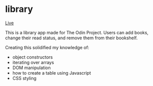 # library

[Live](https://kwen0.github.io/library-app/)

This is a library app made for The Odin Project. Users can add books, change their read status, and remove them from their bookshelf.

Creating this solidified my knowledge of:
- object constructors
- iterating over arrays
- DOM manipulation
- how to create a table using Javascript
- CSS styling
